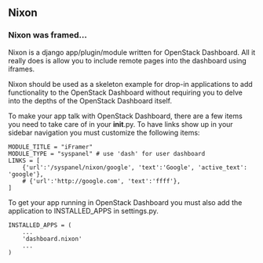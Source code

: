 ## Nixon
### Nixon was framed...

Nixon is a django app/plugin/module written for OpenStack Dashboard. All it really does is allow you to include remote pages into the dashboard using iframes.

Nixon should be used as a skeleton example for drop-in applications to add functionality to the OpenStack Dashboard without requiring you to delve into the depths of the OpenStack Dashboard itself.

To make your app talk with OpenStack Dashboard, there are a few items you need to take care of in your __init__.py. To have links show up in your sidebar navigation you must customize the following items:

    MODULE_TITLE = "iFramer"
    MODULE_TYPE = "syspanel" # use 'dash' for user dashboard
    LINKS = [
        {'url':'/syspanel/nixon/google', 'text':'Google', 'active_text': 'google'},
        # {'url':'http://google.com', 'text':'ffff'},
    ]

To get your app running in OpenStack Dashboard you must also add the application to INSTALLED_APPS in settings.py.

    INSTALLED_APPS = (
        ...
        'dashboard.nixon'
        ...
    )

